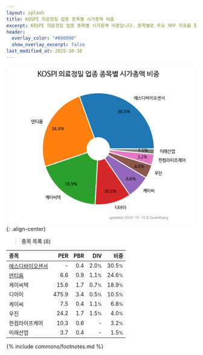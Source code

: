 ```yaml
---
layout: splash
title: KOSPI 의료정밀 업종 종목별 시가총액 비중
excerpt: KOSPI 의료정밀 업종 종목별 시가총액 비중입니다. 종목별로 주요 재무 지표를 함께 표시합니다.
header:
  overlay_color: "#800000"
  show_overlay_excerpt: false
last_modified_at: 2025-10-10
---
```



![KOSPI 의료정밀 업종 종목별 시가총액 비중](/stats/sector/images/kospi_업종_의료정밀_종목.png){: .align-center}


> **종목 목록 (8)**<a id="list"></a>

| **종목** | **PER** | **PBR** | **DIV** | **비중** |
| :------- | ------: | ------: | ------: | -------: |
| [에스디바이오센서](/137310/) | - | 0.4 | 2.0<small>%</small> | 30.5<small>%</small> |
| [덴티움](/145720/) | 6.6 | 0.9 | 1.1<small>%</small> | 24.6<small>%</small> |
| 케이씨텍 | 15.6 | 1.7 | 0.7<small>%</small> | 18.9<small>%</small> |
| 디아이 | 475.9 | 3.4 | 0.5<small>%</small> | 10.5<small>%</small> |
| 케이씨 | 7.5 | 0.4 | 1.1<small>%</small> | 6.8<small>%</small> |
| 우진 | 24.2 | 1.7 | 1.5<small>%</small> | 4.0<small>%</small> |
| 한컴라이프케어 | 10.3 | 0.6 | - | 3.2<small>%</small> |
| 미래산업 | 3.7 | 0.4 | - | 1.5<small>%</small> |

{% include commons/footnotes.md %}